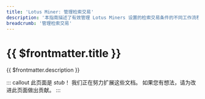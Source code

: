```yaml
---
title: 'Lotus Miner: 管理检索交易'
description: '本指南描述了有效管理 Lotus Miners 设置的检索交易条件的不同工作流程和选项。'
breadcrumb: '管理检索交易'
---
```


# {{ $frontmatter.title }}

{{ $frontmatter.description }}

::: callout
此页面是 _stub_！ 我们正在努力扩展这些文档。 如果您有想法，请为改进此页面做出贡献。
:::
